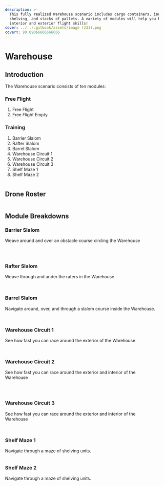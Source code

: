 ```yaml
---
description: >-
  This fully realized Warehouse scenario includes cargo containers, industrial
  shelving, and stacks of pallets. A variety of modules will help you hone your
  interior and exterior flight skills!
cover: ../../.gitbook/assets/image (231).png
coverY: 90.89066666666666
---
```


# Warehouse

## Introduction

The Warehouse scenario consists of ten modules:

### Free Flight

1. Free Flight
2. Free Flight Empty

### Training

1. Barrier Slalom
2. Rafter Slalom
3. Barrel Slalom
4. Warehouse Circuit 1
5. Warehouse Circuit 2
6. Warehouse Circuit 3
7. Shelf Maze 1
8. Shelf Maze 2

<figure><img src="../../.gitbook/assets/image (269).png" alt=""><figcaption></figcaption></figure>

## Drone Roster

<figure><img src="../../.gitbook/assets/image (270).png" alt=""><figcaption></figcaption></figure>

## Module Breakdowns

### Barrier Slalom

Weave around and over an obstacle course circling the Warehouse

<figure><img src="../../.gitbook/assets/image (271).png" alt=""><figcaption></figcaption></figure>

<figure><img src="../../.gitbook/assets/image (273).png" alt=""><figcaption></figcaption></figure>

<figure><img src="../../.gitbook/assets/image (274).png" alt=""><figcaption></figcaption></figure>

### Rafter Slalom

Weave through and under the raters in the Warehouse.

<figure><img src="../../.gitbook/assets/image (275).png" alt=""><figcaption></figcaption></figure>

<figure><img src="../../.gitbook/assets/image (276).png" alt=""><figcaption></figcaption></figure>

### Barrel Slalom

Navigate around, over, and through a slalom course inside the Warehouse.

<figure><img src="../../.gitbook/assets/image (277).png" alt=""><figcaption></figcaption></figure>

<figure><img src="../../.gitbook/assets/image (278).png" alt=""><figcaption></figcaption></figure>

### Warehouse Circuit 1

See how fast you can race around the exterior of the Warehouse.

<figure><img src="../../.gitbook/assets/image (279).png" alt=""><figcaption></figcaption></figure>

<figure><img src="../../.gitbook/assets/image (43).png" alt=""><figcaption></figcaption></figure>

### Warehouse Circuit 2

See how fast you can race around the exterior and interior of the Warehouse

<figure><img src="../../.gitbook/assets/image (44).png" alt=""><figcaption></figcaption></figure>

<figure><img src="../../.gitbook/assets/image (45).png" alt=""><figcaption></figcaption></figure>

<figure><img src="../../.gitbook/assets/image (46).png" alt=""><figcaption></figcaption></figure>

### Warehouse Circuit 3

See how fast you can race around the exterior and interior of the Warehouse

<figure><img src="../../.gitbook/assets/image (47).png" alt=""><figcaption></figcaption></figure>

<figure><img src="../../.gitbook/assets/image (48).png" alt=""><figcaption></figcaption></figure>

### Shelf Maze 1

Navigate through a maze of shelving units.

<figure><img src="../../.gitbook/assets/image (49).png" alt=""><figcaption></figcaption></figure>

### Shelf Maze 2

Navigate through a maze of shelving units.

<figure><img src="../../.gitbook/assets/image (50).png" alt=""><figcaption></figcaption></figure>
